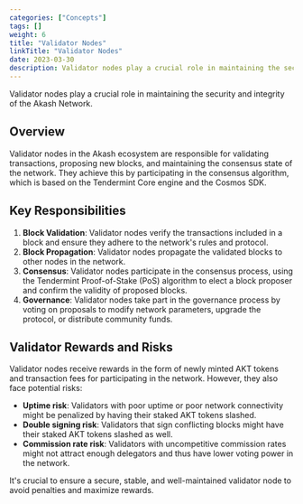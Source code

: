 ```yaml
---
categories: ["Concepts"]
tags: []
weight: 6
title: "Validator Nodes"
linkTitle: "Validator Nodes"
date: 2023-03-30
description: Validator nodes play a crucial role in maintaining the security and integrity of the Akash Network.
---
```


Validator nodes play a crucial role in maintaining the security and integrity of the Akash Network.
## Overview

Validator nodes in the Akash ecosystem are responsible for validating transactions, proposing new blocks, and maintaining the consensus state of the network. They achieve this by participating in the consensus algorithm, which is based on the Tendermint Core engine and the Cosmos SDK.

## Key Responsibilities

1. **Block Validation**: Validator nodes verify the transactions included in a block and ensure they adhere to the network's rules and protocol.
2. **Block Propagation**: Validator nodes propagate the validated blocks to other nodes in the network.
3. **Consensus**: Validator nodes participate in the consensus process, using the Tendermint Proof-of-Stake (PoS) algorithm to elect a block proposer and confirm the validity of proposed blocks.
4. **Governance**: Validator nodes take part in the governance process by voting on proposals to modify network parameters, upgrade the protocol, or distribute community funds.

## Validator Rewards and Risks

Validator nodes receive rewards in the form of newly minted AKT tokens and transaction fees for participating in the network. However, they also face potential risks:

- **Uptime risk**: Validators with poor uptime or poor network connectivity might be penalized by having their staked AKT tokens slashed.
- **Double signing risk**: Validators that sign conflicting blocks might have their staked AKT tokens slashed as well.
- **Commission rate risk**: Validators with uncompetitive commission rates might not attract enough delegators and thus have lower voting power in the network.

It's crucial to ensure a secure, stable, and well-maintained validator node to avoid penalties and maximize rewards.